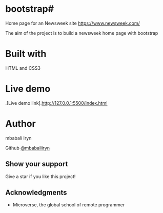 # bootstrap# 
Home page for an Newsweek site
https://www.newsweek.com/

The aim of the project is to build a newsweek home page with bootstrap 

# Built with
HTML and CSS3

# Live demo
.[Live demo link].http://127.0.0.1:5500/index.html

# Author
mbabali Iryn

Github [@mbabaliiryn](https://github.com/mbabaliiryn/bootstrap/tree/feature)


## Show your support

Give a star if you like this project!

## Acknowledgments

- Microverse, the global school of remote programmer

